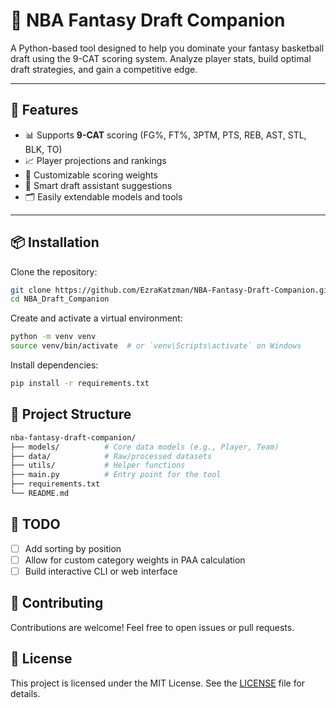 # 🏀 NBA Fantasy Draft Companion

A Python-based tool designed to help you dominate your fantasy basketball draft using the 9-CAT scoring system. Analyze player stats, build optimal draft strategies, and gain a competitive edge.

---

## 🚀 Features

- 📊 Supports **9-CAT** scoring (FG%, FT%, 3PTM, PTS, REB, AST, STL, BLK, TO)
- 📈 Player projections and rankings
- 🧮 Customizable scoring weights
- 🧠 Smart draft assistant suggestions
- 🗂️ Easily extendable models and tools

---

## 📦 Installation

Clone the repository:

```bash
git clone https://github.com/EzraKatzman/NBA-Fantasy-Draft-Companion.git
cd NBA_Draft_Companion
```
Create and activate a virtual environment:
```bash
python -m venv venv
source venv/bin/activate  # or `venv\Scripts\activate` on Windows
```

Install dependencies:
```bash
pip install -r requirements.txt
```

## 📁 Project Structure
```bash
nba-fantasy-draft-companion/
├── models/          # Core data models (e.g., Player, Team)
├── data/            # Raw/processed datasets
├── utils/           # Helper functions
├── main.py          # Entry point for the tool
├── requirements.txt
└── README.md
```

## 📌 TODO
- [ ] Add sorting by position
- [ ] Allow for custom category weights in PAA calculation
- [ ] Build interactive CLI or web interface

## 🤝 Contributing
Contributions are welcome! Feel free to open issues or pull requests.

## 📜 License

This project is licensed under the MIT License. See the [LICENSE](LICENSE) file for details.

